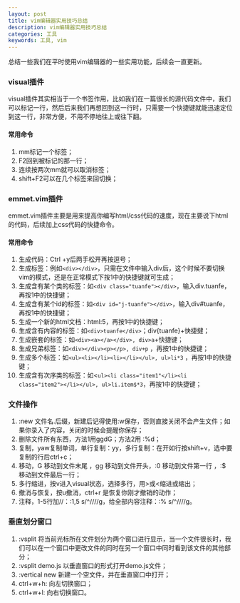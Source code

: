 ```yaml
---
layout: post
title: vim编辑器实用技巧总结
description: vim编辑器实用技巧总结
categories: 工具
keywords: 工具, vim
---
```


总结一些我们在平时使用vim编辑器的一些实用功能，后续会一直更新。

### visual插件

visual插件其实相当于一个书签作用，比如我们在一篇很长的源代码文件中，我们可以标记一行，然后后来我们再想回到这一行时，只需要一个快捷键就能迅速定位到这一行，非常方便，不用不停地往上或往下翻。

#### 常用命令
1. mm标记一个标签；
2. F2回到被标记的那一行；
3. 连续按两次mm就可以取消标签；
4. shift+F2可以在几个标签来回切换；

### emmet.vim插件

emmet.vim插件主要是用来提高你编写html/css代码的速度，现在主要说下html的代码，后续加上css代码的快捷命令。

#### 常用命令

1. 生成代码：Ctrl +y后两手松开再按逗号；
2. 生成标签：例如`<div></div>`，只需在文件中输入div后，这个时候不要切换vim的模式，还是在正常模式下按1中的快捷键就可生成；
3. 生成含有某个类的标签：如`<div class="tuanfe"></div>`，输入div.tuanfe，再按1中的快捷键；
4.  生成含有某个id的标签：如`<div id="j-tuanfe"></div>`，输入div#tuanfe，再按1中的快捷键；
5. 生成一个新的html文档：html:5，再按1中的快捷键；
6. 生成含有内容的标签：如`<div>tuanfe</div>`；div{tuanfe}+快捷揵；
7. 生成嵌套的标签：如`<div><a></a></div>, div>a`+快捷键；
8. 生成兄弟标签：如`<div></div><p></p>, div+p` ，再按1中的快捷键；
9. 生成多个标签：如`<ul><li></li><li></li></ul>, ul>li*3` ，再按1中的快捷键；
10. 生成含有次序类的标签：如<`ul><li class="item1"</li><li class="item2"></li></ul>, ul>li.item$*3`，再按1中的快捷键；

### 文件操作

1. :new 文件名.后缀，新建后记得使用:w保存，否则直接关闭不会产生文件；如果你录入了内容，关闭的时候会提醒你保存；
2. 删除文件所有东西，方法1用ggdG；方法2用 :%d；
3. 复制，yaw复制单词，单行复制：yy，多行复制：在开如行按shift+v，选中要复制的行后ctrl+c；
4. 移动，G 移动到文件末尾 ，gg 移动到文件开头，:0 移动到文件第一行 ，:$ 移动到文件最后一行；
5. 多行缩进，按v进入visual状态，选择多行，用>或<缩进或缩出；
6. 撤消与恢复，按u撤消，ctrl+r 是恢复你刚才撤销的动作；
7. 注释，1-5行加//：:1,5 s/^/\/\//g，给全部内容注释：:% s/^/\/\//g。

### 垂直划分窗口

1. :vsplit    将当前光标所在文件划分为两个窗口进行显示，当一个文件很长时，我们可以在一个窗口中更改文件的同时在另一个窗口中同时看到该文件的其他部分；
2. :vsplit demo.js    以垂直窗口的形式打开demo.js文件；
3. :vertical new  新建一个空文件，并在垂直窗口中打开；
4. ctrl+w+h: 向左切换窗口；
5. ctrl+w+l: 向右切换窗口。



